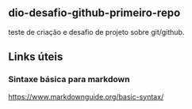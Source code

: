 ## dio-desafio-github-primeiro-repo
teste de criação e desafio de projeto sobre git/github.

## Links úteis
### Sintaxe básica para markdown
  https://www.markdownguide.org/basic-syntax/
